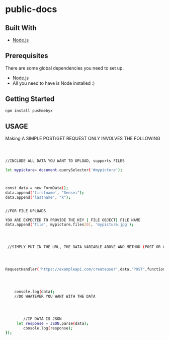 # public-docs

## Built With

- [Node.js](https://nodejs.org/)

## Prerequisites

There are some global dependencies you need to set up.

- [Node.js](https://nodejs.org/)
- All you need to have is Node installed  :)

## Getting Started

```bash
npm install pushmebyx

```


## USAGE
Making A SIMPLE POST/GET REQUEST  ONLY INVOLVES THE FOLLOWING

```bash



//INCLUDE ALL DATA YOU WANT TO UPLOAD, supports FILES

let mypicture= document.querySelector('#mypicture');



const data = new FormData();
data.append('firstname', "Sensei");
data.append('lastname', "X");


//FOR FILE UPLOADS

YOU ARE EXPECTED TO PROVIDE THE KEY | FILE OBJECT| FILE NAME
data.append('file', mypicture.files[0], 'mypicture.jpg');




 //SIMPLY PUT IN THE URL, THE DATA VARIABLE ABOVE AND METHOD (POST OR GET)




RequestHandler('https://exampleapi.com/createuser',data,"POST",function(data){




    console.log(data); 
    //DO WHATEVER YOU WANT WITH THE DATA




        //IF DATA IS JSON
     let response = JSON.parse(data);
        console.log(response);
});


```